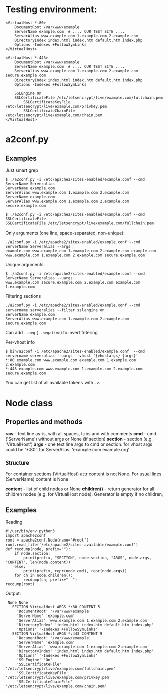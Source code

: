 # Testing environment:
~~~
<VirtualHost *:80>
	DocumentRoot /var/www/example
	ServerName example.com  # .... OUR TEST SITE ....
	ServerAlias www.example.com 1.example.com 2.example.com
	DirectoryIndex index.html index.htm default.htm index.php
	Options -Indexes +FollowSymLinks
</VirtualHost>

<VirtualHost *:443>
	DocumentRoot /var/www/example
	ServerName example.com  # .... OUR TEST SITE ....
	ServerAlias www.example.com 1.example.com 2.example.com secure.example.com
	DirectoryIndex index.html index.htm default.htm index.php
	Options -Indexes +FollowSymLinks

	SSLEngine On
	SSLCertificateFile /etc/letsencrypt/live/example.com/fullchain.pem
    	SSLCertificateKeyFile /etc/letsencrypt/live/example.com/privkey.pem
    	SSLCertificateChainFile /etc/letsencrypt/live/example.com/chain.pem
</VirtualHost>
~~~

# a2conf.py 
## Examples
Just smart grep
~~~
$ ./a2conf.py -i /etc/apache2/sites-enabled/example.conf --cmd ServerName Serveralias
ServerName example.com
ServerAlias www.example.com 1.example.com 2.example.com
ServerName example.com
ServerAlias www.example.com 1.example.com 2.example.com secure.example.com

$ ./a2conf.py -i /etc/apache2/sites-enabled/example.conf --cmd SSLCertificateFile
SSLCertificateFile /etc/letsencrypt/live/example.com/fullchain.pem
~~~

Only arguments (one line, space-separated, non-unique):
~~~
./a2conf.py -i /etc/apache2/sites-enabled/example.conf --cmd ServerName Serveralias --args
example.com www.example.com 1.example.com 2.example.com example.com www.example.com 1.example.com 2.example.com secure.example.com
~~~

Unique arguments:
~~~
$ ./a2conf.py -i /etc/apache2/sites-enabled/example.conf --cmd ServerName Serveralias --uargs
www.example.com secure.example.com 2.example.com example.com 1.example.com
~~~

Filtering sections
~~~
./a2conf.py -i /etc/apache2/sites-enabled/example.conf --cmd servername serveralias --filter sslengine on
ServerName example.com
ServerAlias www.example.com 1.example.com 2.example.com secure.example.com
~~~

Can add `--neg` (`--negative`) to invert filtering

Per-vhost info
~~~
$ bin/a2conf -i /etc/apache2/sites-enabled/example.conf  --cmd servername serveralias --uargs --vhost '{vhostargs} {args}'
*:80 example.com www.example.com example.com 1.example.com 2.example.com
*:443 example.com www.example.com 1.example.com 2.example.com secure.example.com
~~~

You can get list of all available tokens with `-v`.

# Node class

## Properties and methods
**raw** - text line as-is, with all spaces, tabs and with comments
**cmd** - cmd ('ServerName') without args or None (if section)
**section** - section (e.g. 'VirtualHost')
**args** - one text line args to cmd or section. for vhost args could be '*:80', for ServerAlias: 'example.com example.org'

### Structure
For container sections (VirtualHost) attr content is not None. For usual lines (ServerName) content is None

**content** - list of child nodes or None
**children()** - return generator for all children  nodes (e.g. for VirtualHost node). Generator is empty if no 
children,

## Examples
Reading
~~~
#!/usr/bin/env python3
import apache2conf
root = apache2conf.Node(name='#root')
root.read_file('/etc/apache2/sites-available/example.conf')
def recdump(node, prefix=""):
    if node.section:
        print(prefix, "SECTION", node.section, "ARGS", node.args, "CONTENT", len(node.content))
    else:
        print(prefix, repr(node.cmd), repr(node.args))
    for ch in node.children():
        recdump(ch, prefix+"  ")
recdump(root)
~~~

Output:
~~~
 None None
   SECTION VirtualHost ARGS *:80 CONTENT 5
     'DocumentRoot' '/var/www/example'
     'ServerName' 'example.com'
     'ServerAlias' 'www.example.com 1.example.com 2.example.com'
     'DirectoryIndex' 'index.html index.htm default.htm index.php'
     'Options' '-Indexes +FollowSymLinks'
   SECTION VirtualHost ARGS *:443 CONTENT 9
     'DocumentRoot' '/var/www/example'
     'ServerName' 'example.com'
     'ServerAlias' 'www.example.com 1.example.com 2.example.com'
     'DirectoryIndex' 'index.html index.htm default.htm index.php'
     'Options' '-Indexes +FollowSymLinks'
     'SSLEngine' 'On'
     'SSLCertificateFile' '/etc/letsencrypt/live/example.com/fullchain.pem'
     'SSLCertificateKeyFile' '/etc/letsencrypt/live/example.com/privkey.pem'
     'SSLCertificateChainFile' '/etc/letsencrypt/live/example.com/chain.pem'
~~~

